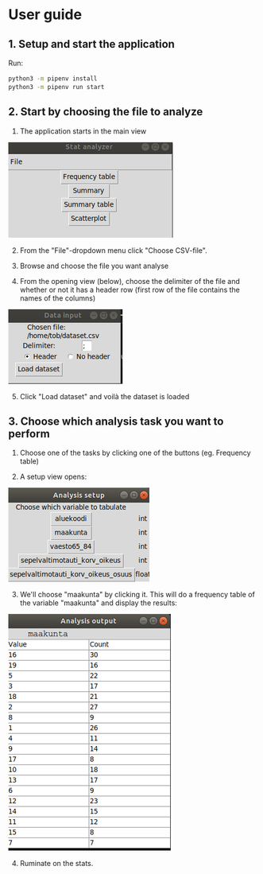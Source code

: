 # User guide

## 1.  Setup and start the application

Run:
```bash
python3 -m pipenv install
python3 -m pipenv run start
```

## 2. Start by choosing the file to analyze

1. The application starts in the main view

![main_window](main_window.png)

2. From the "File"-dropdown menu click "Choose CSV-file". 

3. Browse and choose the file you want analyse

4. From the opening view (below), choose the delimiter of the file and whether or not it has a header row (first row of the file contains the names of the columns)

![data_input](data_input.png)

5. Click "Load dataset" and voilà the dataset is loaded

## 3. Choose which analysis task you want to perform

1. Choose one of the tasks by clicking one of the buttons (eg. Frequency table)

2. A setup view opens:

![analysis_setup](analysis_setup.png)

3. We'll choose "maakunta" by clicking it. This will do a frequency table of the variable "maakunta" and display the results:

![output](output.png)

4. Ruminate on the stats.